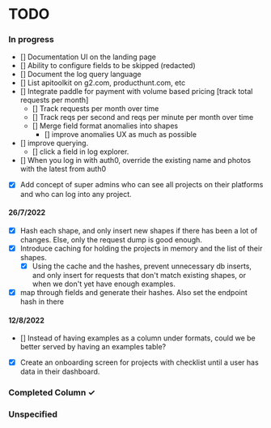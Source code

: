 # TODO

### In progress
- [] Documentation UI on the landing page
- [] Ability to configure fields to be skipped (redacted)
- [] Document the log query language
- [] List apitoolkit on g2.com, producthunt.com, etc
- [] Integrate paddle for payment with volume based pricing [track total requests per month]
  - [] Track requests per month over time 
  - [] Track reqs per second and reqs per minute per month over time
  - [] Merge field format anomalies into shapes
    - [] improve anomalies UX as much as possible
- [] improve querying.
  - [] click a field in log explorer. 
- [] When you log in with auth0, override the existing name and photos with the latest from auth0
- [x] Add concept of super admins who can see all projects on their platforms and who can log into any project.

#### 26/7/2022
- [x] Hash each shape, and only insert new shapes if there has been a lot of changes. Else, only the request dump is good enough. 
- [x] Introduce caching for holding the projects in memory and the list of their shapes.
  - [x] Using the cache and the hashes, prevent unnecessary db inserts, and only insert for requests that don't match existing shapes, or when we don't yet have enough examples.
- [x] map through fields and generate their hashes. Also set the endpoint hash in there

#### 12/8/2022
- [] Instead of having examples as a column under formats, could we be better served by having an examples table?
- [x] Create an onboarding screen for projects with checklist until a user has data in their dashboard. 
  
### Completed Column ✓

### Unspecified
